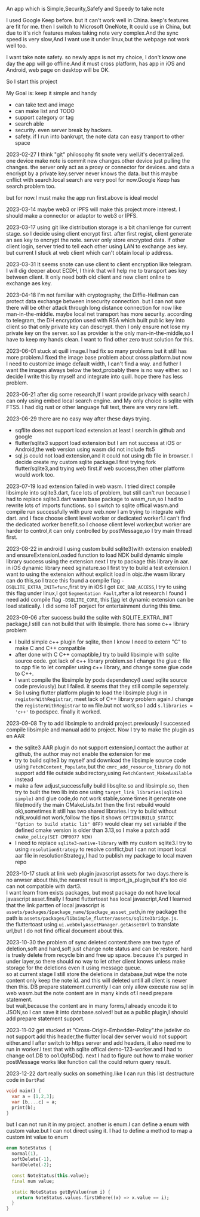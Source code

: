 An app which is Simple,Security,Safefy and Speedy to take note

I used Google Keep before. but it can't work well in China. keep's features are fit for me.
then I switch to Microsoft OneNote, It could use in China, but due to it's rich features makes taking note very complex.And the sync speed is very slow,And I want use it under linux,but the webpage not work well too.

I want take note safety. so newly apps is not my choice, I don't know one day the app will go offline.And it must cross platform, has app in iOS and Android, web page on desktop will be OK.

So I start this project

My Goal is: keep it simple and handy
   
* can take text and image
* can make list and TODO
* support category or tag
* search able
* security. even server break by hackers.
* safety. if I run into bankrupt, the note data can easy tranport to other space

2023-02-27
I think "git" philosophy fit snote very well.it's decentralized. one device make note is commit new changes.other device just pulling the changes.
the server only act as a proxy or connector for devices.
and data a encriypt by a private key.server never knows the data.
but this maybe cnflict with search.local search are very pool for now.Google Keep has search problem too.

but for now.I must make the app run first.above is ideal model

2023-03-14
maybe web3 or IPFS will make this project more interest. I should make a connector or adaptor to web3 or IPFS.

2023-03-17
using git like distribution storage is a bit chanllenge for current stage. so I decide using client encrypt first.
after first regist, client generate an aes key to encrypt the note. server only store encrypted data.
if other client login, server tried to tell each other using LAN to exchange aes key. but current I stuck at web client which can't obtain local ip address.

2023-03-31
It seems snote can use client to client encryption like telegram. I will dig deeper about ECDH, I think that will help me to transport aes key between client. It only need both old client and new client online to exchange aes key.

2023-04-18
I'm not familiar with cryptography, the Diffie-Hellman can protect data exchange between insecurity connection. but I can not sure there will be other attack through long distance connection for now like man-in-the-middle. 
maybe local net transport has more security.
according to telegram, the DH encryption used with RSA which built public key into client so that only private key can descrypt. then I only ensure not lose my private key on the server. so I as provider is the only man-in-the-middle,so I have to keep my hands clean.
I want to find other zero trust solution for this.

2023-06-01
stuck at quill image.I had fix so many problems but it still has more problem.I fixed the image base problem about cross platform.but now I need to customize image default width, I can't find a way. and futher I want the images always below the text,probably there is no way either. so I decide I write this by myself and integrate into quill. hope there has less problem.

2023-06-21
after dig some research,If I want provide privacy with search.I can only using embed local search engine. and My only choice is sqlite with FTS5.
I had dig rust or other language full text, there are very rare left.

2023-06-29
there are no easy way after these days trying.
* sqflite does not support load extension.at least I search in github and google
* flutter/sqlite3 support load extension but I am not success at iOS or Android,the web version using wasm did not include fts5
* sql.js could not load extension,and it could not using db file in browser.
I decide create my custom sqlite package.I first trying fork flutter/sqlite3,and trying web first.if web success,then other platform would work too.

2023-07-19
load extension failed in web wasm. I tried direct compile libsimple into sqlite3.dart, face lots of problem, but still can't run because I had to replace sqlite3.dart wasm base package to wasm_run,so I had to rewrite lots of imports functions.
so I switch to sqlite offical wasm.and compile run successfully with pure web.now I am trying to integrate with dart. and I face choose client level worker or dedicated worker1.I can't find the dedicated worker benefit.so I choose client level worker,but worker are harder to control,it can only controlled by postMessage,so I try main thread first.

2023-08-22
in android I using custom build sqlite3(with extension enabled) and ensureExtensionLoaded function to load NDK build dynamic simple library success using the extension.next I try to package this library in aar.
in iOS dynamic library need sginature.so I first try to build a test extension.I want to using the extension without explicit load in objc.the wasm library can do this,so I trace this found a compile flag `-DSQLITE_EXTRA_INIT=func`,first try in iOS I got `EXC_BAD_ACCESS`,I try to using this flag under linux,I got `Segmentation Fault`,after a lot research I found I need add compile flag `-DSQLITE_CORE`, this [flag](https://www.sqlite.org/loadext.html) let dynamic extension can be load statically.
I did some IoT porject for entertainment during this time.

2023-09-06
after success build the sqlite with SQLITE_EXTRA_INIT package,I still can not build that with libsimple. there has some c++ library problem
* I build simple c++ plugin for sqlite, then I know I need to extern "C" to make C and C++ compatible
* after done with C C++ comaptible,I try to build libsimple with sqlite source code. got lack of c++ library problem.so I change the glue c file to cpp file to let compiler using c++ library, and change some glue code to C++.
* I want compile the libsimple by pods dependency(I used sqlite source code previously).but I failed. it seems that they still compile seperately.
* So I using flutter platform plugin to load the libsimple plugin in `registerWithRegistrar`, meet lack of C++ library problem again.I change the `registerWithRegistrar` to `mm` file.but not work,so I add `s.libraries = 'c++'` to podspec. finally it worked.

2023-09-08
Try to add libsimple to android project.previously I successed compile libsimple and manual add to project. Now I try to make the plugin as en AAR
* the sqlite3 AAR plugin do not support extension,I contact the author at github, the author may not enable the extension for me
* try to build sqlite3 by myself and download the libsimple source code using `FetchContent_Populate`,but the `cmrc_add_resource_library` do not support add file outside subdirectory,using `FetchContent_MakeAvailable` instead
* make a few adjust,successfully build libsqlite.so and libsimple.so, then try to built the two lib into one using `target_link_libraries(sqlite3 simple)` and glue code,do not work stable,some times it generate one file(modify the main CMakeLists.txt then the first rebuild would ok),sometimes it still has two shared libraries.I try to build without ndk,would not work,follow the tips it shows `OPTION(BUILD_STATIC "Option to build static lib" OFF)` would clear my set variable if the defined cmake version is older than 3.13,so I make a patch add `cmake_policy(SET CMP0077 NEW)`
* I need to replace `sqlite3-native-library` with my custom sqlite3.I try to using `resolutionStrategy` to resolve conflict,but I can not import local aar file in resolutionStrategy,I had to publish my package to local maven repo

2023-10-17
stuck at link web plugin javascript assets for two days.there is no anwser about this,the nearest result is import_js_plugin,but it's too old can not compatible with dart3.  
I want learn from exists packages, but most package do not have local javascript asset.finally I found fluttertoast has local javascript,And I learned that the link partten of local javascript is `assets/packages/$package_name/$package_assset_path`,in my package the path is `assets/packages/libsimple_flutter/assets/sqlite3bridge.js`.  
the fluttertoast using `ui.webOnlyAssetManager.getAssetUrl` to translate url,but I do not find offical document about this.

2023-10-30
the problem of sync deleted content.there are two type of deletion,soft and hard,soft just change note status and can be restore. hard is truely delete from recycle bin and free up space.
because it's purged in under layer,so there should no way to let other client knows unless make storage for the deletions even it using message queue.  
so at current stage I still store the deletions in database,but wipe the note content only keep the note id. and this will deleted untill all client is newer then this.
DB prepare statement.currently I can only allow execute raw sql in web wasm.but the note content are in many kinds of.I need prepare statement.  
but wait,because the content are in many forms,I already encode it to JSON,so I can save it into database.solved! but as a public plugin,I should add prepare statement support.

2023-11-02
get stucked at "Cross-Origin-Embedder-Policy".the jsdelivr do not support add this header,the flutter local dev server would not support either.and I after switch to https server and add headers, it also need me to run in worker.I test that with sqlite offical demo-123-worker.and I had to change oo1.DB to oo1.OpfsDb().
next I had to figure out how to make worker postMessage works like function call the could return query result.

2023-12-22
dart really sucks on something.like I can run this list destructure code in `DartPad`
```dart
void main() {
  var a = [1,2,3];
  var [b,...c] = a;
  print(b);
}
```
but I can not run it in my project.
another is enum.I can define a enum with custom value.but I can not direct using it. I had to define a method to map a custom int value to enum
```dart
enum NoteStatus {
  normal(1),
  softDelete(-1),
  hardDelete(-2);

  const NoteStatus(this.value);
  final num value;

  static NoteStatus getByValue(num i) {
    return NoteStatus.values.firstWhere((x) => x.value == i);
  }
}
```